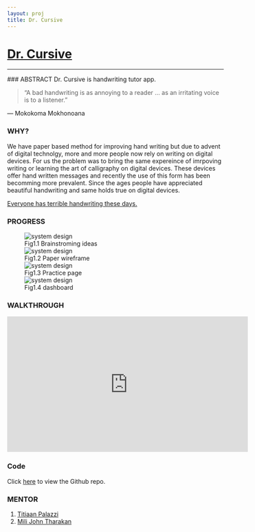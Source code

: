 ```yaml
---
layout: proj
title: Dr. Cursive
---
```

# [Dr. Cursive](http://buildinprogress.media.mit.edu/projects/608)

<hr>
### ABSTRACT
Dr. Cursive is handwriting tutor app.

> “A bad handwriting is as annoying to a reader … as an irritating voice is to a listener.”

― Mokokoma Mokhonoana

### WHY?
We have paper based method for improving hand writing but due to advent of digital technolgy, more and more people now rely on writing on digital devices. For us the problem was to bring the same expereince of imrpoving writing or learning the art of calligraphy on digital devices. These devices offer hand written messages and recently the use of this form has been becomming more prevalent. Since the ages people have appreciated beautiful handwriting and same holds true on digital devices.

[Everyone has terrible handwriting these days.](http://www.slate.com/articles/life/human_guinea_pig/2009/09/dead_letters.html)

### PROGRESS
<figure>
  <div class="small">
    <img src="{{ site.url }}/assets/images/projects/research/cursive/1.png" alt="system design">
    <figcaption>Fig1.1 Brainstroming ideas </figcaption>
  </div>
  <div class="small">
    <img src="{{ site.url }}/assets/images/projects/research/cursive/2.png" alt="system design">
    <figcaption>Fig1.2 Paper wireframe </figcaption>
  </div>
  <div class="small">
    <img src="{{ site.url }}/assets/images/projects/research/cursive/3.png" alt="system design">
    <figcaption>Fig1.3 Practice page </figcaption>
  </div>
  <div class="small">
    <img src="{{ site.url }}/assets/images/projects/research/cursive/4.png" alt="system design">
    <figcaption>Fig1.4 dashboard </figcaption>
  </div>
</figure>

### WALKTHROUGH
<div class="videowrapper">
  <iframe width="560" height="315" src="https://www.youtube.com/embed/JuAvKqj23wo" frameborder="0" allowfullscreen></iframe>
</div>

### Code
Click <a href="https://github.com/rahulrrixe/DrCursive" target="_blank">here</a> to view the Github repo.

### MENTOR
1. [Titiaan Palazzi](http://www.titiaanpalazzi.com/)
2. [Mili John Tharakan](https://www.linkedin.com/in/mili-john-tharakan-a045b31b)



